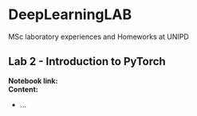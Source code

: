 # DeepLearningLAB
MSc laboratory experiences and Homeworks at UNIPD

## Lab 2 - Introduction to PyTorch
**Notebook link:** []()  
**Content:**
 - ...
